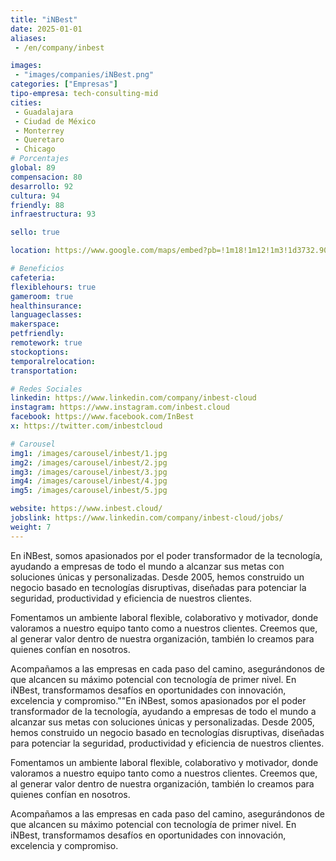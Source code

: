 ```yaml
---
title: "iNBest"
date: 2025-01-01
aliases:
 - /en/company/inbest

images: 
 - "images/companies/iNBest.png"
categories: ["Empresas"]
tipo-empresa: tech-consulting-mid
cities: 
 - Guadalajara
 - Ciudad de México
 - Monterrey
 - Queretaro
 - Chicago
# Porcentajes  
global: 89
compensacion: 80
desarrollo: 92
cultura: 94
friendly: 88
infraestructura: 93 

sello: true

location: https://www.google.com/maps/embed?pb=!1m18!1m12!1m3!1d3732.9073855385654!2d-103.3759916249788!3d20.67334658088855!2m3!1f0!2f0!3f0!3m2!1i1024!2i768!4f13.1!3m3!1m2!1s0x8428ae0e4c4c9d7f%3A0x2d1abadf2f0cce18!2sAv%20Uni%C3%B3n%20163-Piso%201%2C%20Col%20Americana%2C%20Lafayette%2C%2044140%20Guadalajara%2C%20Jal.!5e0!3m2!1ses-419!2smx!4v1738020702218!5m2!1ses-419!2smx

# Beneficios
cafeteria: 
flexiblehours: true
gameroom: true
healthinsurance: 
languageclasses: 
makerspace: 
petfriendly: 
remotework: true
stockoptions: 
temporalrelocation: 
transportation: 

# Redes Sociales
linkedin: https://www.linkedin.com/company/inbest-cloud
instagram: https://www.instagram.com/inbest.cloud
facebook: https://www.facebook.com/InBest
x: https://twitter.com/inbestcloud

# Carousel
img1: /images/carousel/inbest/1.jpg
img2: /images/carousel/inbest/2.jpg
img3: /images/carousel/inbest/3.jpg
img4: /images/carousel/inbest/4.jpg
img5: /images/carousel/inbest/5.jpg

website: https://www.inbest.cloud/
jobslink: https://www.linkedin.com/company/inbest-cloud/jobs/
weight: 7
---
```


En iNBest, somos apasionados por el poder transformador de la tecnología, ayudando a empresas de todo el mundo a alcanzar sus metas con soluciones únicas y personalizadas. Desde 2005, hemos construido un negocio basado en tecnologías disruptivas, diseñadas para potenciar la seguridad, productividad y eficiencia de nuestros clientes.

Fomentamos un ambiente laboral flexible, colaborativo y motivador, donde valoramos a nuestro equipo tanto como a nuestros clientes. Creemos que, al generar valor dentro de nuestra organización, también lo creamos para quienes confían en nosotros.

Acompañamos a las empresas en cada paso del camino, asegurándonos de que alcancen su máximo potencial con tecnología de primer nivel. En iNBest, transformamos desafíos en oportunidades con innovación, excelencia y compromiso.""En iNBest, somos apasionados por el poder transformador de la tecnología, ayudando a empresas de todo el mundo a alcanzar sus metas con soluciones únicas y personalizadas. Desde 2005, hemos construido un negocio basado en tecnologías disruptivas, diseñadas para potenciar la seguridad, productividad y eficiencia de nuestros clientes.

Fomentamos un ambiente laboral flexible, colaborativo y motivador, donde valoramos a nuestro equipo tanto como a nuestros clientes. Creemos que, al generar valor dentro de nuestra organización, también lo creamos para quienes confían en nosotros.

Acompañamos a las empresas en cada paso del camino, asegurándonos de que alcancen su máximo potencial con tecnología de primer nivel. En iNBest, transformamos desafíos en oportunidades con innovación, excelencia y compromiso.